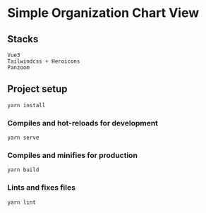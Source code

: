 # Simple Organization Chart View

## Stacks
```
Vue3
Tailwindcss + Heroicons
Panzoom
```

## Project setup
```
yarn install
```

### Compiles and hot-reloads for development
```
yarn serve
```

### Compiles and minifies for production
```
yarn build
```

### Lints and fixes files
```
yarn lint
```
